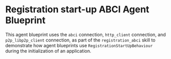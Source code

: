 # Registration start-up ABCI Agent Blueprint

This agent blueprint uses the `abci` connection, `http_client` connection, and `p2p_libp2p_client` connection,
as part of the `registration_abci` skill to demonstrate how agent blueprints use `RegistrationStartUpBehaviour`
during the initialization of an application.
